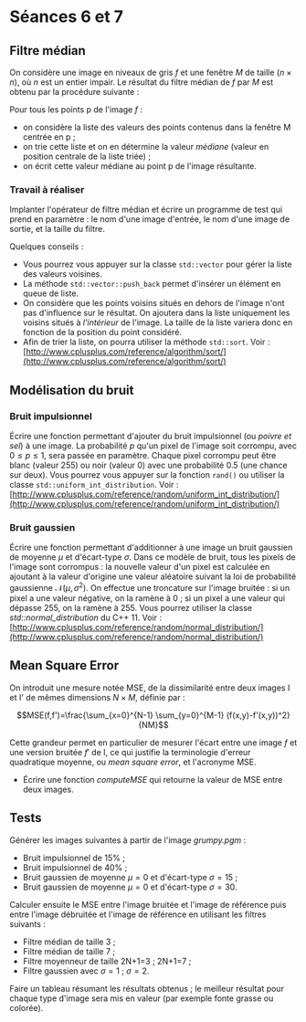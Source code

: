 # Séances 6 et 7


## Filtre médian

On considère une image en niveaux de gris $`f`$ et une fenêtre $`M`$ de taille $`(n\times n)`$, où $`n`$ est un entier impair. Le résultat du filtre médian  de $`f`$ par $`M`$ est obtenu par la procédure suivante :

Pour tous les points p de l'image $`f`$ : 
- on considère la liste des valeurs des points contenus dans la fenêtre M centrée en p ;
- on trie cette liste et on en détermine la valeur *médiane* (valeur en position centrale de la liste triée) ;
- on écrit cette valeur médiane au point p de l'image résultante.
       
### Travail à réaliser

Implanter l'opérateur de filtre médian et écrire un programme de test qui prend en paramètre : le nom d'une image d'entrée, le nom d'une image de sortie, et la taille du filtre.

Quelques conseils :

- Vous pourrez vous appuyer sur la classe `std::vector` pour gérer la liste des valeurs voisines.
- La méthode `std::vector::push_back` permet d'insérer un élément en queue de liste.
- On considère que les points voisins situés en dehors de l'image n'ont pas d'influence sur le résultat. On ajoutera dans la liste uniquement les voisins situés à *l'intérieur* de l'image. La taille de la liste variera donc en fonction de la position du point considéré.
- Afin de trier la liste, on pourra utiliser la méthode `std::sort`. 
  Voir : [http://www.cplusplus.com/reference/algorithm/sort/](http://www.cplusplus.com/reference/algorithm/sort/)


## Modélisation du bruit

### Bruit impulsionnel

Écrire une fonction permettant d'ajouter du bruit impulsionnel (ou *poivre et sel*) à une image. La probabilité $p$ qu'un pixel
de l'image soit corrompu, avec $`0\leq p \leq 1`$, sera passée en paramètre. 
Chaque pixel corrompu peut être blanc (valeur 255) ou noir (valeur 0) avec une probabilité 0.5 (une chance sur deux).
Vous pourrez vous appuyer sur la fonction `rand()`  ou utiliser la classe `std::uniform_int_distribution`.
Voir : [http://www.cplusplus.com/reference/random/uniform_int_distribution/](http://www.cplusplus.com/reference/random/uniform_int_distribution/)

### Bruit gaussien

Écrire une fonction permettant d'additionner à une image un bruit gaussien de  moyenne $`\mu`$ et d'écart-type $`\sigma`$.
Dans ce modèle de bruit, tous les pixels de l'image sont corrompus : la nouvelle valeur d'un pixel est calculée en ajoutant à la valeur d'origine une valeur aléatoire suivant la loi de probabilité gaussienne $`\mathcal{N}(\mu,\sigma^2)`$. On effectue une troncature sur l'image bruitée : si un pixel a une valeur négative, on la ramène à 0 ; si un pixel a une valeur qui dépasse 255, on la ramène à 255.
Vous pourrez utiliser la classe *std::normal\_distribution* du C++ 11.
Voir : [http://www.cplusplus.com/reference/random/normal_distribution/](http://www.cplusplus.com/reference/random/normal_distribution/)



## Mean Square Error

On introduit une mesure notée MSE, de la dissimilarité entre deux images I et I' de mêmes dimensions $`N\times M`$, définie par :  

```math
MSE(f,f')=\frac{\sum_{x=0}^{N-1} \sum_{y=0}^{M-1} (f(x,y)-f'(x,y))^2}{NM}
```

Cette grandeur permet en particulier de mesurer l'écart entre une image $`f`$ et une version bruitée $`f'`$ de I, ce qui justifie la terminologie d'erreur quadratique moyenne, ou *mean square error*, et l'acronyme MSE.


- Écrire une fonction *computeMSE* qui  retourne la valeur de MSE entre deux images.
 
 
## Tests

Générer les images suivantes à partir de l'image *grumpy.pgm* : 

- Bruit impulsionnel de 15% ;
- Bruit impulsionnel de 40% ;
- Bruit gaussien de moyenne $`\mu=0`$ et d'écart-type $`\sigma=15`$ ;
- Bruit gaussien de moyenne $`\mu=0`$ et d'écart-type $`\sigma=30`$.

Calculer ensuite le MSE entre l'image bruitée et l'image de référence puis entre l'image débruitée et l'image de référence en utilisant les filtres suivants :

- Filtre médian de taille 3 ;
- Filtre médian de taille 7 ;
- Filtre moyenneur de taille 2N+1=3 ; 2N+1=7 ;
- Filtre gaussien avec $`\sigma=1`$ ; $`\sigma=2`$.

Faire un tableau résumant les résultats obtenus ; le meilleur résultat pour chaque type d'image sera mis en valeur (par exemple fonte grasse ou colorée).